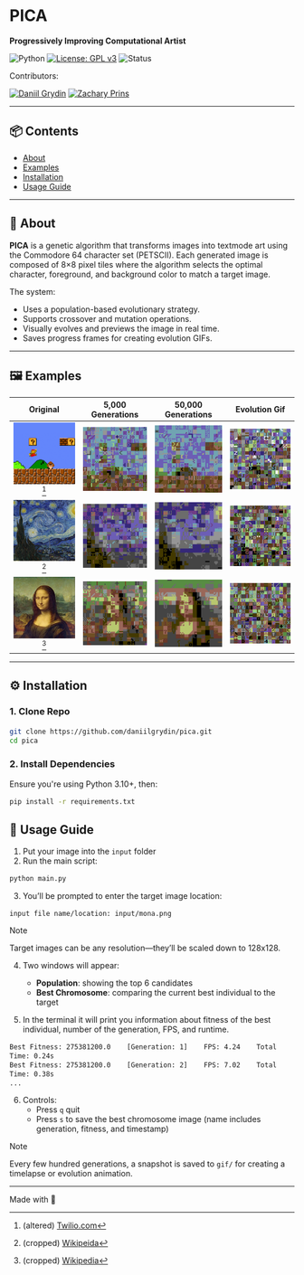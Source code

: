 # PICA

**Progressively Improving Computational Artist**  

![Python](https://img.shields.io/badge/Python-3.10+-blue?logo=python&logoColor=white)
[![License: GPL v3](https://img.shields.io/badge/License-GPLv3-blue.svg?logo=gnu&logoColor=white)](/LICENSE)
![Status](https://img.shields.io/badge/Status-Completed-brightgreen?style=flat&logo=checkmarx)

Contributors:

[![Daniil Grydin](https://img.shields.io/badge/GitHub-daniilgrydin-57AC4D?logo=github)](https://github.com/daniilgrydin)
[![Zachary Prins](https://img.shields.io/badge/GitHub-okayokayzach-8C3C97?logo=github)](https://github.com/okayokayzach)

---

## 📦 Contents

- [About](#-about)
- [Examples](#%EF%B8%8F-examples)
- [Installation](#%EF%B8%8F-installation)
- [Usage Guide](#-usage-guide)

---

## 🧠 About

**PICA** is a genetic algorithm that transforms images into textmode art using the Commodore 64 character set (PETSCII). Each generated image is composed of 8×8 pixel tiles where the algorithm selects the optimal character, foreground, and background color to match a target image.

The system:
- Uses a population-based evolutionary strategy.
- Supports crossover and mutation operations.
- Visually evolves and previews the image in real time.
- Saves progress frames for creating evolution GIFs.

---

## 🖼️ Examples

| Original | 5,000 Generations | 50,000 Generations | Evolution Gif |
|:--------:|:-----------------:|:------------------:|:-------------:|
| ![](/examples/mario/original.png)[^1] | ![](/examples/mario/population_5226.png) | ![](/examples/mario/population_51588.png) | ![](/examples/mario/evolution.gif) |
| ![](/examples/night/original.png)[^2] | ![](/examples/night/population_5000.png) | ![](/examples/night/population_50000.png) | ![](/examples/night/evolution.gif) |
| ![](/examples/mona/original.png)[^3] | ![](/examples/mona/population_5000.png) | ![](/examples/mona/population_50000.png) | ![](/examples/mona/evolution.gif) |

[^1]: (altered) [Twilio.com](https://www.twilio.com/en-us/blog/making-super-mario-bros-even-more-difficult-for-science-html)
[^2]: (cropped) [Wikipeida](https://en.wikipedia.org/wiki/File:Van_Gogh_-_Starry_Night_-_Google_Art_Project.jpg)
[^3]: (cropped) [Wikipedia](https://en.wikipedia.org/wiki/File:Mona_Lisa,_by_Leonardo_da_Vinci,_from_C2RMF_retouched.jpg)

---

## ⚙️ Installation

### 1. Clone Repo

```bash
git clone https://github.com/daniilgrydin/pica.git
cd pica
```

### 2. Install Dependencies

Ensure you're using Python 3.10+, then:

```bash
pip install -r requirements.txt
```

## 🚀 Usage Guide

1. Put your image into the `input` folder
2. Run the main script:
```bash
python main.py
```
3. You’ll be prompted to enter the target image location:
```
input file name/location: input/mona.png
```

> [!NOTE]
> Target images can be any resolution—they’ll be scaled down to 128x128.

4. Two windows will appear:
   - **Population**: showing the top 6 candidates
   - **Best Chromosome**: comparing the current best individual to the target

5. In the terminal it will print you information about fitness of the best individual, number of the generation, FPS, and runtime.
```
Best Fitness: 275381200.0    [Generation: 1]    FPS: 4.24    Total Time: 0.24s
Best Fitness: 275381200.0    [Generation: 2]    FPS: 7.02    Total Time: 0.38s
...
```

6. Controls:
   - Press `q` quit
   - Press `s` to save the best chromosome image (name includes generation, fitness, and timestamp)

> [!NOTE]
> Every few hundred generations, a snapshot is saved to `gif/` for creating a timelapse or evolution animation.

---

Made with 🧋
